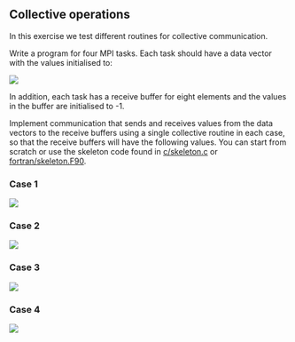 ## Collective operations

In this exercise we test different routines for collective communication.

Write a program for four MPI tasks. Each task should have a data vector with
the values initialised to:

![](https://raw.githubusercontent.com/csc-training/summerschool/master/mpi/collectives/img/sendbuffer.png)

In addition, each task has a receive buffer for eight elements and the
values in the buffer are initialised to -1.

Implement communication that sends and receives values from the data
vectors to the receive buffers using a single collective routine in
each case, so that the receive buffers will have the following values.
You can start from scratch or use the skeleton code found in
[c/skeleton.c](c/skeleton.c) or [fortran/skeleton.F90](fortran/skeleton.F90).

### Case 1

![](https://raw.githubusercontent.com/csc-training/summerschool/master/mpi/collectives/img/bcast.png)

### Case 2

![](https://github.com/csc-training/summerschool/blob/master/mpi/collectives/img/scatter.png)

### Case 3

![](https://raw.githubusercontent.com/csc-training/summerschool/master/mpi/collectives/img/gatherv.png)

### Case 4

![](https://raw.githubusercontent.com/csc-training/summerschool/master/mpi/collectives/img/alltoall.png)
